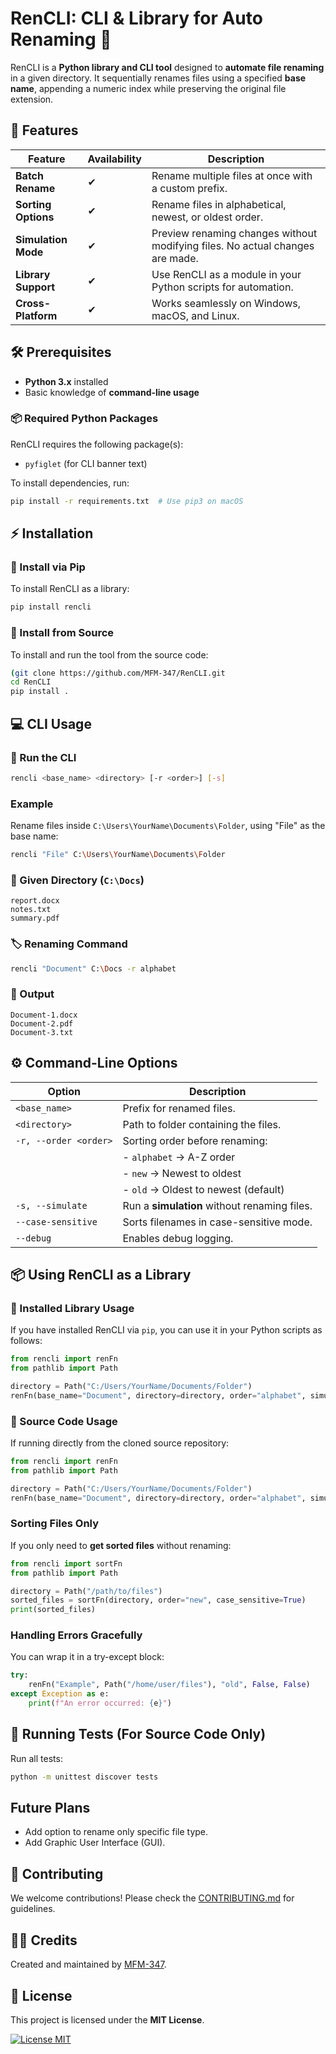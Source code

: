 # **RenCLI: CLI & Library for Auto Renaming** 🚀

RenCLI is a **Python library and CLI tool** designed to **automate file renaming** in a given directory. It sequentially renames files using a specified **base name**, appending a numeric index while preserving the original file extension.

## **📌 Features**

| Feature             | Availability | Description                                                                   |
| ------------------- | ------------ | ----------------------------------------------------------------------------- |
| **Batch Rename**    | ✔           | Rename multiple files at once with a custom prefix.                           |
| **Sorting Options** | ✔           | Rename files in alphabetical, newest, or oldest order.                        |
| **Simulation Mode** | ✔           | Preview renaming changes without modifying files. No actual changes are made. |
| **Library Support** | ✔           | Use RenCLI as a module in your Python scripts for automation.                 |
| **Cross-Platform**  | ✔           | Works seamlessly on Windows, macOS, and Linux.                                |

## **🛠️ Prerequisites**

- **Python 3.x** installed
- Basic knowledge of **command-line usage**

### **📦 Required Python Packages**

RenCLI requires the following package(s):

- `pyfiglet` (for CLI banner text)

To install dependencies, run:

```sh
pip install -r requirements.txt  # Use pip3 on macOS
```

## **⚡ Installation**

### **🔹 Install via Pip**

To install RenCLI as a library:

```sh
pip install rencli
```

### **🔹 Install from Source**

To install and run the tool from the source code:

```sh
(git clone https://github.com/MFM-347/RenCLI.git
cd RenCLI
pip install .
```

## **💻 CLI Usage**

### **📌 Run the CLI**

```sh
rencli <base_name> <directory> [-r <order>] [-s]
```

### **Example**

Rename files inside `C:\Users\YourName\Documents\Folder`, using "File" as the base name:

```sh
rencli "File" C:\Users\YourName\Documents\Folder
```

### **📂 Given Directory (`C:\Docs`)**

```
report.docx
notes.txt
summary.pdf
```

### **🏷️ Renaming Command**

```sh
rencli "Document" C:\Docs -r alphabet
```

### **📝 Output**

```
Document-1.docx
Document-2.pdf
Document-3.txt
```

## **⚙️ Command-Line Options**

| Option                | Description                                  |
| --------------------- | -------------------------------------------- |
| `<base_name>`         | Prefix for renamed files.                    |
| `<directory>`         | Path to folder containing the files.         |
| `-r, --order <order>` | Sorting order before renaming:               |
|                       | - `alphabet` → A-Z order                     |
|                       | - `new` → Newest to oldest                   |
|                       | - `old` → Oldest to newest (default)         |
| `-s, --simulate`      | Run a **simulation** without renaming files. |
| `--case-sensitive`    | Sorts filenames in case-sensitive mode.      |
| `--debug`             | Enables debug logging.                       |

## **📦 Using RenCLI as a Library**

### **🔹 Installed Library Usage**

If you have installed RenCLI via `pip`, you can use it in your Python scripts as follows:

```python
from rencli import renFn
from pathlib import Path

directory = Path("C:/Users/YourName/Documents/Folder")
renFn(base_name="Document", directory=directory, order="alphabet", simulate=False, case_sensitive=False)
```

### **🔹 Source Code Usage**

If running directly from the cloned source repository:

```python
from rencli import renFn
from pathlib import Path

directory = Path("C:/Users/YourName/Documents/Folder")
renFn(base_name="Document", directory=directory, order="alphabet", simulate=False, case_sensitive=False)
```

### **Sorting Files Only**

If you only need to **get sorted files** without renaming:

```python
from rencli import sortFn
from pathlib import Path

directory = Path("/path/to/files")
sorted_files = sortFn(directory, order="new", case_sensitive=True)
print(sorted_files)
```

### **Handling Errors Gracefully**

You can wrap it in a try-except block:

```python
try:
    renFn("Example", Path("/home/user/files"), "old", False, False)
except Exception as e:
    print(f"An error occurred: {e}")
```

## **🧪 Running Tests (For Source Code Only)**

Run all tests:

```sh
python -m unittest discover tests
```

## Future Plans

- Add option to rename only specific file type.
- Add Graphic User Interface (GUI).

## **🤝 Contributing**

We welcome contributions! Please check the [CONTRIBUTING.md](https://github.com/MFM-347/RenCLI/blob/main/CONTRIBUTING.md) for guidelines.

## **👨‍💻 Credits**

Created and maintained by [MFM-347](https://github.com/MFM-347).

## **📜 License**

This project is licensed under the **MIT License**.

[![License MIT](https://img.shields.io/badge/License-MIT-green.svg)](https://github.com/MFM-347/RenCLI/LICENSE)
